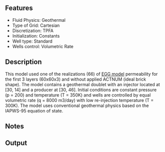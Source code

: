 ## Features
- Fluid Physics: Geothermal
- Type of Grid: Cartesian
- Discretization: TPFA
- Initialization: Constants
- Well type: Standard
- Wells control: Volumetric Rate

## Description
This model used one of the realizations (66) of [EGG model](https://data.4tu.nl/articles/dataset/The_Egg_Model_-_data_files/12707642) 
permeability for the first 3 layers (60x60x3) and without applied ACTNUM (ideal brick shape). The model 
contains a geothermal doublet with an injector located at [30, 14] and a producer at [30, 46]. Initial 
conditions are constant pressure (p = 200) and temperature (T = 350K) and wells are controlled by equal 
volumetric rate (q = 8000 m3/day) with low re-injection temperature (T = 300K). The model uses 
conventional geothermal physics based on the IAPWS-95 equation of state.

## Notes


## Output



